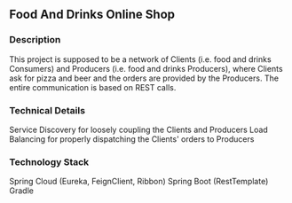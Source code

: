 ## Food And Drinks Online Shop

### Description

This project is supposed to be a network of Clients (i.e. food and drinks Consumers) and Producers (i.e. food and drinks Producers), where Clients ask for pizza and beer and the orders are provided by the Producers.
The entire communication is based on REST calls.

### Technical Details

Service Discovery for loosely coupling the Clients and Producers
Load Balancing for properly dispatching the Clients' orders to Producers

### Technology Stack

Spring Cloud (Eureka, FeignClient, Ribbon)
Spring Boot (RestTemplate)
Gradle
